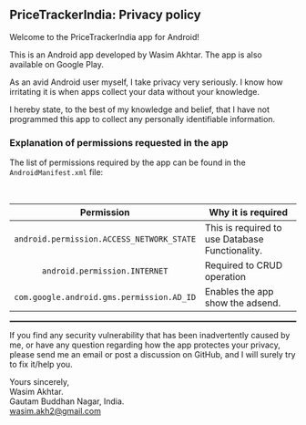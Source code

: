 ## PriceTrackerIndia: Privacy policy

Welcome to the PriceTrackerIndia app for Android!

This is an Android app developed by Wasim Akhtar. The app is also available on Google Play.

As an avid Android user myself, I take privacy very seriously.
I know how irritating it is when apps collect your data without your knowledge.

I hereby state, to the best of my knowledge and belief, that I have not programmed this app to collect any personally identifiable information. 

### Explanation of permissions requested in the app

The list of permissions required by the app can be found in the `AndroidManifest.xml` file:



<br/>

| Permission | Why it is required |
| :---: | --- |
| `android.permission.ACCESS_NETWORK_STATE` | This is required to use Database Functionality. |
| `android.permission.INTERNET` | Required to CRUD operation |
| `com.google.android.gms.permission.AD_ID` | Enables the app show the adsend. |

 <hr style="border:1px solid gray">

If you find any security vulnerability that has been inadvertently caused by me, or have any question regarding how the app protectes your privacy, please send me an email or post a discussion on GitHub, and I will surely try to fix it/help you.

Yours sincerely,  
Wasim Akhtar.  
Gautam Buddhan Nagar, India.  
wasim.akh2@gmail.com
